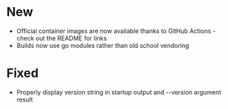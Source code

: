 # New

- Official container images are now available thanks to GitHub Actions - check out the README for links
- Builds now use go modules rather than old school vendoring

# Fixed
- Properly display version string in startup output and --version argument result

